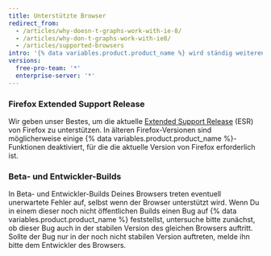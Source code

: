 ```yaml
---
title: Unterstützte Browser
redirect_from:
  - /articles/why-doesn-t-graphs-work-with-ie-8/
  - /articles/why-don-t-graphs-work-with-ie8/
  - /articles/supported-browsers
intro: '{% data variables.product.product_name %} wird ständig weiterentwickelt, um auch die neuesten Webbrowser zu unterstützen. Wir unterstützen die aktuellen Versionen von [Chrome](https://www.google.com/chrome/), [Firefox](http://www.mozilla.org/firefox/), [Safari](http://www.apple.com/safari/){% if currentVersion != "free-pro-team@latest" and currentVersion ver_lt "enterprise-server@2.16" %}, Internet Explorer 11{% endif %} und [Microsoft Edge](https://www.microsoft.com/en-us/windows/microsoft-edge).'
versions:
  free-pro-team: '*'
  enterprise-server: '*'
---
```


### Firefox Extended Support Release

Wir geben unser Bestes, um die aktuelle [Extended Support Release](https://www.mozilla.org/en-US/firefox/organizations/) (ESR) von Firefox zu unterstützen. In älteren Firefox-Versionen sind möglicherweise einige {% data variables.product.product_name %}-Funktionen deaktiviert, für die die aktuelle Version von Firefox erforderlich ist.

### Beta- und Entwickler-Builds

In Beta- und Entwickler-Builds Deines Browsers treten eventuell unerwartete Fehler auf, selbst wenn der Browser unterstützt wird. Wenn Du in einem dieser noch nicht öffentlichen Builds einen Bug auf {% data variables.product.product_name %} feststellst, untersuche bitte zunächst, ob dieser Bug auch in der stabilen Version des gleichen Browsers auftritt. Sollte der Bug nur in der noch nicht stabilen Version auftreten, melde ihn bitte dem Entwickler des Browsers.
